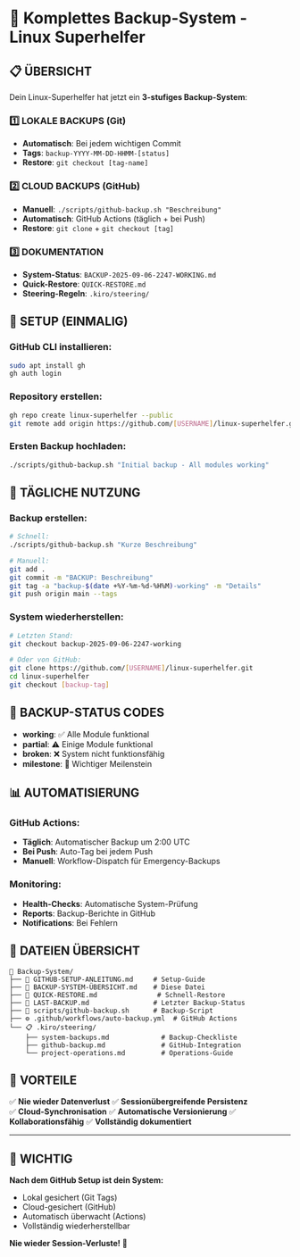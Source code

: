 # 🚀 Komplettes Backup-System - Linux Superhelfer

## 📋 ÜBERSICHT

Dein Linux-Superhelfer hat jetzt ein **3-stufiges Backup-System**:

### 1️⃣ LOKALE BACKUPS (Git)
- **Automatisch**: Bei jedem wichtigen Commit
- **Tags**: `backup-YYYY-MM-DD-HHMM-[status]`
- **Restore**: `git checkout [tag-name]`

### 2️⃣ CLOUD BACKUPS (GitHub)
- **Manuell**: `./scripts/github-backup.sh "Beschreibung"`
- **Automatisch**: GitHub Actions (täglich + bei Push)
- **Restore**: `git clone` + `git checkout [tag]`

### 3️⃣ DOKUMENTATION
- **System-Status**: `BACKUP-2025-09-06-2247-WORKING.md`
- **Quick-Restore**: `QUICK-RESTORE.md`
- **Steering-Regeln**: `.kiro/steering/`

## 🚀 SETUP (EINMALIG)

### GitHub CLI installieren:
```bash
sudo apt install gh
gh auth login
```

### Repository erstellen:
```bash
gh repo create linux-superhelfer --public
git remote add origin https://github.com/[USERNAME]/linux-superhelfer.git
```

### Ersten Backup hochladen:
```bash
./scripts/github-backup.sh "Initial backup - All modules working"
```

## 📱 TÄGLICHE NUTZUNG

### Backup erstellen:
```bash
# Schnell:
./scripts/github-backup.sh "Kurze Beschreibung"

# Manuell:
git add .
git commit -m "BACKUP: Beschreibung"
git tag -a "backup-$(date +%Y-%m-%d-%H%M)-working" -m "Details"
git push origin main --tags
```

### System wiederherstellen:
```bash
# Letzten Stand:
git checkout backup-2025-09-06-2247-working

# Oder von GitHub:
git clone https://github.com/[USERNAME]/linux-superhelfer.git
cd linux-superhelfer
git checkout [backup-tag]
```

## 🎯 BACKUP-STATUS CODES

- **working**: ✅ Alle Module funktional
- **partial**: ⚠️ Einige Module funktional  
- **broken**: ❌ System nicht funktionsfähig
- **milestone**: 🎉 Wichtiger Meilenstein

## 📊 AUTOMATISIERUNG

### GitHub Actions:
- **Täglich**: Automatischer Backup um 2:00 UTC
- **Bei Push**: Auto-Tag bei jedem Push
- **Manuell**: Workflow-Dispatch für Emergency-Backups

### Monitoring:
- **Health-Checks**: Automatische System-Prüfung
- **Reports**: Backup-Berichte in GitHub
- **Notifications**: Bei Fehlern

## 🔧 DATEIEN ÜBERSICHT

```
📁 Backup-System/
├── 📄 GITHUB-SETUP-ANLEITUNG.md     # Setup-Guide
├── 📄 BACKUP-SYSTEM-ÜBERSICHT.md    # Diese Datei
├── 📄 QUICK-RESTORE.md               # Schnell-Restore
├── 📄 LAST-BACKUP.md                # Letzter Backup-Status
├── 🔧 scripts/github-backup.sh      # Backup-Script
├── ⚙️ .github/workflows/auto-backup.yml  # GitHub Actions
└── 📋 .kiro/steering/
    ├── system-backups.md             # Backup-Checkliste
    ├── github-backup.md              # GitHub-Integration
    └── project-operations.md         # Operations-Guide
```

## 🎉 VORTEILE

✅ **Nie wieder Datenverlust**
✅ **Sessionübergreifende Persistenz**  
✅ **Cloud-Synchronisation**
✅ **Automatische Versionierung**
✅ **Kollaborationsfähig**
✅ **Vollständig dokumentiert**

---

## 🚨 WICHTIG

**Nach dem GitHub Setup ist dein System:**
- Lokal gesichert (Git Tags)
- Cloud-gesichert (GitHub)
- Automatisch überwacht (Actions)
- Vollständig wiederherstellbar

**Nie wieder Session-Verluste! 🚀**